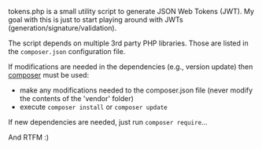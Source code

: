 tokens.php is a small utility script to generate JSON Web Tokens (JWT).
My goal with this is just to start playing around with JWTs (generation/signature/validation).

The script depends on multiple 3rd party PHP libraries. Those are listed in the `composer.json` configuration file.

If modifications are needed in the dependencies (e.g., version update) then [composer](https://getcomposer.org/) must be used:
* make any modifications needed to the composer.json file (never modify the contents of the 'vendor' folder)
* execute `composer install` or `composer update`

If new dependencies are needed, just run `composer require`...

And RTFM :)
